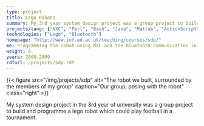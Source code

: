 ```yaml
---
type: project
title: Lego Robots
summary: My 3rd year system design project was a group project to build a lego robot which could play football in a tournament.
projects/lang: ["NXC", "Perl", "Bash", "Java", "Matlab", "ActionScript", "C"]
technologies: ["Lego", "Bluetooth"]
homepage: "http://www.inf.ed.ac.uk/teaching/courses/sdp/"
me: Programming the robot using NXC and the bluetooth communication in Perl.
weight: 8
years: 2008-2009
rdfurl: /projects/sdp.rdf
---
```

{{< figure src="/img/projects/sdp" alt="The robot we built, surrounded by the members of my group" caption="Our group, posing with the robot" class="right" >}}

My system design project in the 3rd year of university was a group project to build and programme a lego robot which could play football in a tournament.